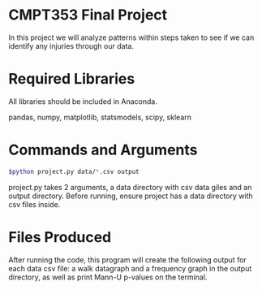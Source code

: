 # CMPT353 Final Project

In this project we will analyze patterns within steps taken to see if we can identify any injuries through our data.

# Required Libraries

All libraries should be included in Anaconda.

pandas, numpy, matplotlib, statsmodels, scipy, sklearn

# Commands and Arguments

```bash
$python project.py data/*.csv output
```
project.py takes 2 arguments, a data directory with csv data giles and an output directory. Before running, ensure project has a data directory with csv files inside.


# Files Produced

After running the code, this program will create the following output for each data csv file: a walk datagraph and a frequency graph in the output directory, as well as print Mann-U p-values on the terminal.
